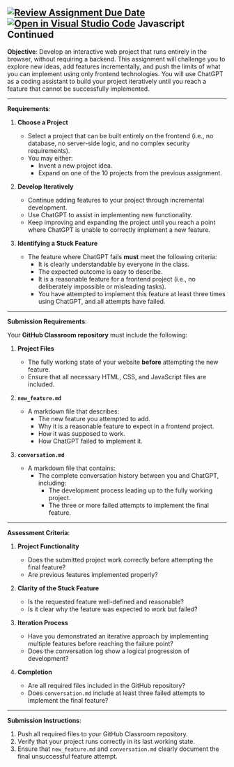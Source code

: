 [![Review Assignment Due Date](https://classroom.github.com/assets/deadline-readme-button-22041afd0340ce965d47ae6ef1cefeee28c7c493a6346c4f15d667ab976d596c.svg)](https://classroom.github.com/a/NltQ_O7z)
[![Open in Visual Studio Code](https://classroom.github.com/assets/open-in-vscode-2e0aaae1b6195c2367325f4f02e2d04e9abb55f0b24a779b69b11b9e10269abc.svg)](https://classroom.github.com/online_ide?assignment_repo_id=17986493&assignment_repo_type=AssignmentRepo)
Javascript Continued
---

**Objective**:
Develop an interactive web project that runs entirely in the browser, without requiring a backend. This assignment will challenge you to explore new ideas, add features incrementally, and push the limits of what you can implement using only frontend technologies. You will use ChatGPT as a coding assistant to build your project iteratively until you reach a feature that cannot be successfully implemented.

---

**Requirements**:

1. **Choose a Project**  
   - Select a project that can be built entirely on the frontend (i.e., no database, no server-side logic, and no complex security requirements).
   - You may either:
     - Invent a new project idea.
     - Expand on one of the 10 projects from the previous assignment.

2. **Develop Iteratively**  
   - Continue adding features to your project through incremental development.
   - Use ChatGPT to assist in implementing new functionality.
   - Keep improving and expanding the project until you reach a point where ChatGPT is unable to correctly implement a new feature.

3. **Identifying a Stuck Feature**  
   - The feature where ChatGPT fails **must** meet the following criteria:
     - It is clearly understandable by everyone in the class.
     - The expected outcome is easy to describe.
     - It is a reasonable feature for a frontend project (i.e., no deliberately impossible or misleading tasks).
     - You have attempted to implement this feature at least three times using ChatGPT, and all attempts have failed.

---

**Submission Requirements**:

Your **GitHub Classroom repository** must include the following:

1. **Project Files**  
   - The fully working state of your website **before** attempting the new feature.
   - Ensure that all necessary HTML, CSS, and JavaScript files are included.
   
2. **`new_feature.md`**  
   - A markdown file that describes:
     - The new feature you attempted to add.
     - Why it is a reasonable feature to expect in a frontend project.
     - How it was supposed to work.
     - How ChatGPT failed to implement it.

3. **`conversation.md`**  
   - A markdown file that contains:
     - The complete conversation history between you and ChatGPT, including:
       - The development process leading up to the fully working project.
       - The three or more failed attempts to implement the final feature.

---

**Assessment Criteria**:

1. **Project Functionality**  
   - Does the submitted project work correctly before attempting the final feature?  
   - Are previous features implemented properly?

2. **Clarity of the Stuck Feature**  
   - Is the requested feature well-defined and reasonable?  
   - Is it clear why the feature was expected to work but failed?

3. **Iteration Process**  
   - Have you demonstrated an iterative approach by implementing multiple features before reaching the failure point?  
   - Does the conversation log show a logical progression of development?  

4. **Completion**  
   - Are all required files included in the GitHub repository?  
   - Does `conversation.md` include at least three failed attempts to implement the final feature?  

---

**Submission Instructions**:

1. Push all required files to your GitHub Classroom repository.
2. Verify that your project runs correctly in its last working state.
3. Ensure that `new_feature.md` and `conversation.md` clearly document the final unsuccessful feature attempt.
